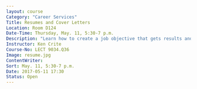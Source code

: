 ```yaml
---
layout: course
Category: "Career Services"
Title: Resumes and Cover Letters
Location: Room D124
Date-Time: Thursday, May. 11, 5:30-7 p.m.
Description: "Learn how to create a job objective that gets results and showcase your employment and educational background in a chronologically formatted resume. Components of a successful cover letter also will be reviewed. Great for people who are looking to move up in a career field."
Instructor: Ken Crite
Course-No: LECT 9034.Q36
Image: resume.jpg
ContentWriter:
Sort: May. 11, 5:30-7 p.m.
Date: 2017-05-11 17:30
Status: Open
---
```

